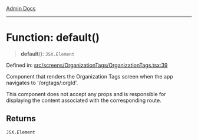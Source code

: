 [Admin Docs](/)

***

# Function: default()

> **default**(): `JSX.Element`

Defined in: [src/screens/OrganizationTags/OrganizationTags.tsx:39](https://github.com/gautam-divyanshu/talawa-admin/blob/10f2081e01fc4f6c0767e35f8c4ed3f09fb1baac/src/screens/OrganizationTags/OrganizationTags.tsx#L39)

Component that renders the Organization Tags screen when the app navigates to '/orgtags/:orgId'.

This component does not accept any props and is responsible for displaying
the content associated with the corresponding route.

## Returns

`JSX.Element`

